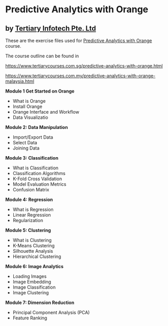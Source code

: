 # Predictive Analytics with Orange
## by [Tertiary Infotech Pte. Ltd](https://www.tertiarycourses.com.sg/)

These are the exercise files used for [Predictive Analytics with Orange](https://www.tertiarycourses.com.sg/predictive-analytics-with-orange.html) course. 

The course outline can be found in 

https://www.tertiarycourses.com.sg/predictive-analytics-with-orange.html

https://www.tertiarycourses.com.my/predictive-analytics-with-orange-malaysia.html

<p><strong>Module 1 Get Started on Orange</strong></p>
<ul>
<li>What is Orange</li>
<li>Install Orange</li>
<li>Orange Interface and Workflow</li>
<li>Data Visualizatio</li>
</ul>
<p><strong>Module 2: Data Manipulation</strong></p>
<ul>
<li>Import/Export Data</li>
<li>Select Data</li>
<li>Joining Data</li>
</ul>
<p><strong>Module 3: Classification</strong></p>
<ul>
<li>What is Classification</li>
<li>Classification Algorithms</li>
<li>K-Fold Cross Validation</li>
<li>Model Evaluation Metrics</li>
<li>Confusion Matrix</li>
</ul>
<p><strong>Module 4: Regression</strong></p>
<ul>
<li>What is Regression</li>
<li>Linear Regression</li>
<li>Regularization</li>
</ul>
<p><strong>Module 5: Clustering</strong></p>
<ul>
<li>What is Clustering</li>
<li>K-Means Clustering</li>
<li>Silhouette Analysis</li>
<li>Hierarchical Clustering</li>
</ul>
<p><strong>Module 6: Image Analytics</strong></p>
<ul>
<li>Loading Images</li>
<li>Image Embedding</li>
<li>Image Classification</li>
<li>Image Clustering</li>
</ul>
<p><strong>Module 7: Dimension Reduction</strong> </p>
<ul>
<li>Principal Component Analysis (PCA)</li>
<li>Feature Ranking</li>
</ul>


